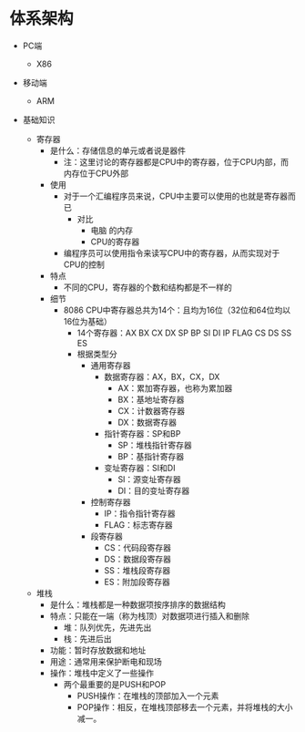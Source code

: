 # 体系架构

* PC端
  * X86
* 移动端
  * ARM


* 基础知识
    * 寄存器
        * 是什么：存储信息的单元或者说是器件
            * 注：这里讨论的寄存器都是CPU中的寄存器，位于CPU内部，而内存位于CPU外部
        * 使用
            * 对于一个汇编程序员来说，CPU中主要可以使用的也就是寄存器而已
                * 对比
                    * 电脑 的内存
                    * CPU的寄存器
            * 编程序员可以使用指令来读写CPU中的寄存器，从而实现对于CPU的控制
        * 特点
            * 不同的CPU，寄存器的个数和结构都是不一样的
        * 细节
            * 8086 CPU中寄存器总共为14个：且均为16位（32位和64位均以16位为基础）
                * 14个寄存器：AX BX  CX  DX SP  BP  SI DI  IP  FLAG CS  DS  SS  ES
                * 根据类型分
                    * 通用寄存器
                        * 数据寄存器：AX，BX，CX，DX
                            * AX：累加寄存器，也称为累加器
                            * BX：基地址寄存器
                            * CX：计数器寄存器
                            * DX：数据寄存器
                        * 指针寄存器：SP和BP
                            * SP：堆栈指针寄存器
                            * BP：基指针寄存器
                        * 变址寄存器：SI和DI
                            * SI：源变址寄存器
                            * DI：目的变址寄存器
                    * 控制寄存器
                        * IP：指令指针寄存器
                        * FLAG：标志寄存器
                    * 段寄存器
                        * CS：代码段寄存器
                        * DS：数据段寄存器
                        * SS：堆栈段寄存器
                        * ES：附加段寄存器
    * 堆栈
        * 是什么：堆栈都是一种数据项按序排序的数据结构
        * 特点：只能在一端（称为栈顶）对数据项进行插入和删除
            * 堆：队列优先，先进先出
            * 栈：先进后出
        * 功能：暂时存放数据和地址
        * 用途：通常用来保护断电和现场
        * 操作：堆栈中定义了一些操作
            * 两个最重要的是PUSH和POP
                * PUSH操作：在堆栈的顶部加入一个元素
                * POP操作：相反，在堆栈顶部移去一个元素，并将堆栈的大小减一。